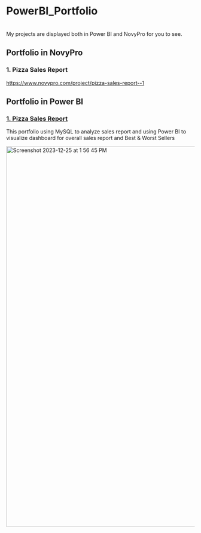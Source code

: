 # PowerBI_Portfolio
</br>
My projects are displayed both in Power BI and NovyPro for you to see.

## Portfolio in NovyPro 
### 1. Pizza Sales Report 
  https://www.novypro.com/project/pizza-sales-report--1
</br>

## Portfolio in Power BI

### [1. Pizza Sales Report](https://app.powerbi.com/view?r=eyJrIjoiMDMwMjRjMjQtYzJlNC00OTgwLWIxYmEtNDRkMjZkNjg3NDI0IiwidCI6ImRmODY3OWNkLWE4MGUtNDVkOC05OWFjLWM4M2VkN2ZmOTVhMCJ9)
This portfolio using MySQL to analyze sales report and using Power BI to visualize dashboard for overall sales report and Best & Worst Sellers
</br>

<img width="1018" alt="Screenshot 2023-12-25 at 1 56 45 PM" src="https://github.com/NguyenDangXuanLinh/PowerBI_Portfolio/assets/140143092/f631d422-ad00-4bef-b4d6-3508f80d058f">
